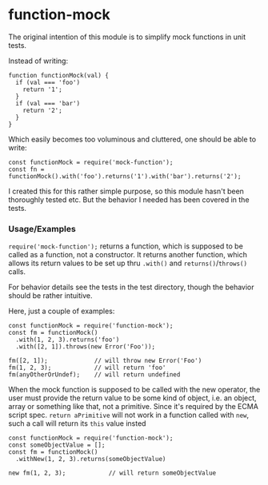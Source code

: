 # function-mock

The original intention of this module is to simplify mock functions in unit
tests.

Instead of writing:

    function functionMock(val) {
      if (val === 'foo')
        return '1';
      }
      if (val === 'bar')
        return '2';
      }
    }

Which easily becomes too voluminous and cluttered, one should be able to write:

    const functionMock = require('mock-function');
    const fn = functionMock().with('foo').returns('1').with('bar').returns('2');

I created this for this rather simple purpose, so this module hasn't been
thoroughly tested etc. But the behavior I needed has been covered in the tests.

### Usage/Examples

`require('mock-function');` returns a function, which is supposed to be called
as a function, not a constructor. It returns another function, which allows its
return values to be set up thru `.with()` and `returns()`/`throws()` calls.

For behavior details see the tests in the test directory, though the behavior
should be rather intuitive.

Here, just a couple of examples:

    const functionMock = require('function-mock');
    const fm = functionMock()
      .with(1, 2, 3).returns('foo')
      .with([2, 1]).throws(new Error('Foo'));

    fm([2, 1]);             // will throw new Error('Foo')
    fm(1, 2, 3);            // will return 'foo'
    fm(anyOtherOrUndef);    // will return undefined

When the mock function is supposed to be called with the new operator, the user
must provide the return value to be some kind of object, i.e. an object, array
or something like that, not a primitive.  Since it's required by the ECMA
script spec. `return aPrimitive` will not work in a function called with `new`,
such a call will return its `this` value insted

    const functionMock = require('function-mock');
    const someObjectValue = [];
    const fm = functionMock()
      .withNew(1, 2, 3).returns(someObjectValue)

    new fm(1, 2, 3);            // will return someObjectValue
